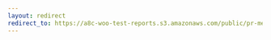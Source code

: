 ```yaml
---
layout: redirect
redirect_to: https://a8c-woo-test-reports.s3.amazonaws.com/public/pr-merge/39375/e2e/index.html
---
```


